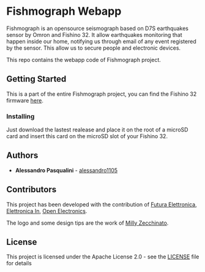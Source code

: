 # Fishmograph Webapp

Fishmograph is an opensource seismograph based on D7S earthquakes sensor by Omron and Fishino 32. It allow earthquakes monitoring that happen inside our home, notifying us through email of any event registered by the sensor. This allow us to secure people and electronic devices.

This repo contains the webapp code of Fishmograph project.

## Getting Started

This is a part of the entire Fishmograph project, you can find the Fishino 32 firmware [here](https://github.com/alessandro1105/fishmograph-firmware).

### Installing

Just download the lastest realease and place it on the root of a microSD card and insert this card on the microSD slot of your Fishino 32.

## Authors

* **Alessandro Pasqualini** - [alessandro1105](https://github.com/alessandro1105)

## Contributors

This project has been developed with the contribution of [Futura Elettronica](http://www.futurashop.it), [Elettronica In](http://www.elettronicain.it), [Open Electronics](https://www.open-electronics.org). 

The logo and some design tips are the work of [Milly Zecchinato](https://www.linkedin.com/in/millyzecchinato).

## License

This project is licensed under the Apache License 2.0 - see the [LICENSE](LICENSE) file for details
